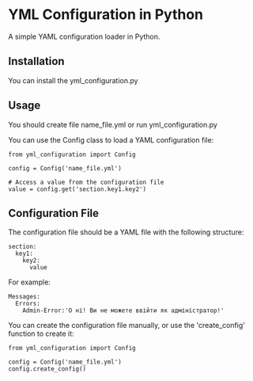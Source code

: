 # YML Configuration in Python

A simple YAML configuration loader in Python.

## Installation

You can install the yml_configuration.py


## Usage
You should create file name_file.yml or run yml_configuration.py

You can use the Config class to load a YAML configuration file:

```
from yml_configuration import Config

config = Config('name_file.yml')

# Access a value from the configuration file
value = config.get('section.key1.key2')
```

## Configuration File
The configuration file should be a YAML file with the following structure:

```
section:
  key1: 
    key2:
      value
```
For example:

```
Messages:
  Errors: 
    Admin-Error:'О ні! Ви не можете ввійти як адміністратор!'
```

You can create the configuration file manually, or use the 'create_config' function to create it:

```
from yml_configuration import Config

config = Config('name_file.yml')
config.create_config()
```
